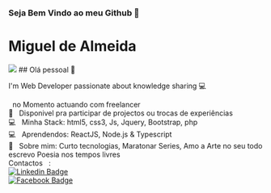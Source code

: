 



### Seja Bem Vindo ao meu Github 👋
# Miguel de Almeida
<img width="auto" src="https://github.com/Guel-Almeida/Guel-Almeida/me.jpg">
## Olá pessoal 👋

I'm Web Developer
passionate about knowledge sharing  :computer:

  &nbsp; no Momento actuando com freelancer
 <br/> :purple_heart: &nbsp; Disponivel pra participar de projectos ou trocas de experiências 
  <br/> :computer: &nbsp; Minha Stack: html5, css3, Js, Jquery, Bootstrap, php
 <br/> :computer: &nbsp; Aprendendos: ReactJS, Node.js & Typescript
 <br/> 💬  &nbsp; Sobre mim: Curto tecnologias, Maratonar Series, Amo a Arte no seu todo escrevo Poesia nos tempos livres
 <br/> Contactos &nbsp; :
 <br/> [![Linkedin Badge](https://img.shields.io/badge/-GuelAlmeida-blue?style=flat-square&logo=Linkedin&logoColor=white&link=https://www.linkedin.com/in/guel-almeida-2217271ab/)](https://www.linkedin.com/in/guel-almeida-2217271ab/) 
 <br/>[![Facebook Badge](https://img.shields.io/badge/-guelgaietaalmeida-c14438?style=flat-square&logo=Facebook&logoColor=white&link=https://web.facebook.com/micanjel)](https://web.facebook.com/micanjel)
 
